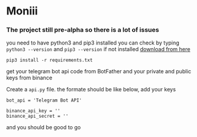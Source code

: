 # Moniii
### The project still pre-alpha so there is a lot of issues 

you need to have python3 and pip3 installed 
you can check by typing `python3 --version` and `pip3 --version`
if not installed [download from here](https://www.python.org/downloads/)

`pip3 install -r requirements.txt` 

get your telegram bot api code from BotFather
and your private and public keys from binance 

Create a `api.py` file.
the formate should be like below, 
add your keys 
``` 
bot_api = 'Telegram Bot API'

binance_api_key = ''
binance_api_secret = '' 
```

and you should be good to go 
